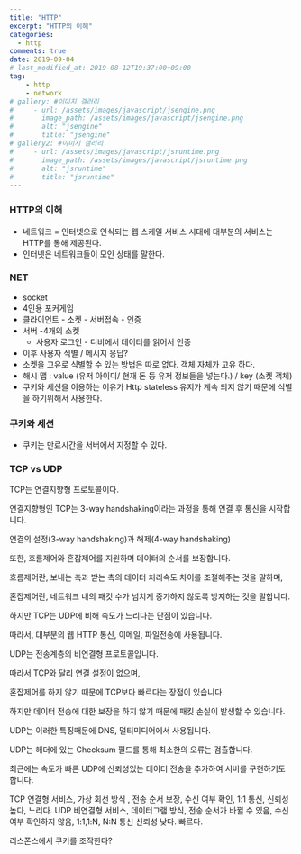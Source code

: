 ```yaml
---
title: "HTTP"
excerpt: "HTTP의 이해"
categories: 
  - http
comments: true
date: 2019-09-04
# last_modified_at: 2019-08-12T19:37:00+09:00
tag: 
    - http
    - network
# gallery: #이미지 갤러리
#     - url: /assets/images/javascript/jsengine.png
#       image_path: /assets/images/javascript/jsengine.png
#       alt: "jsengine"
#       title: "jsengine"
# gallery2: #이미지 갤러리
#     - url: /assets/images/javascript/jsruntime.png
#       image_path: /assets/images/javascript/jsruntime.png
#       alt: "jsruntime"
#       title: "jsruntime"
---
```


### HTTP의 이해
- 네트워크 = 인터넷으로 인식되는 웹 스케일 서비스 시대에 대부분의 서비스는 HTTP를 통해 제공된다.
- 인터넷은 네트워크들이 모인 상태를 말한다.

### NET
- socket
- 4인용 포커게임
- 클라이언트 - 소켓 - 서버접속 - 인증
- 서버 -4개의 소켓
    - 사용자 로그인 - 디비에서 데이터를 읽어서 인증
- 이후 사용자 식별 / 메시지 응답?
- 소켓을 고유로 식별할 수 있는 방법은 따로 없다. 객체 자체가 고유 하다.
- 해시 맵 : value (유저 아이디/ 현재 돈 등 유저 정보들을 넣는다.) / key (소켓 객체)
- 쿠키와 세션을 이용하는 이유가 Http stateless 유지가 계속 되지 않기 때문에 식별을 하기위해서 사용한다.

### 쿠키와 세션
- 쿠키는 만료시간을 서버에서 지정할 수 있다.

### TCP vs UDP

TCP는 연결지향형 프로토콜이다.

연결지향형인 TCP는 3-way handshaking이라는 과정을 통해 연결 후 통신을 시작합니다.

연결의 설정(3-way handshaking)과 해제(4-way handshaking)

또한, 흐름제어와 혼잡제어를 지원하며 데이터의 순서를 보장합니다.

흐름제어란, 보내는 측과 받는 측의 데이터 처리속도 차이를 조절해주는 것을 말하며,

혼잡제어란, 네트워크 내의 패킷 수가 넘치게 증가하지 않도록 방지하는 것을 말합니다.

하지만 TCP는 UDP에 비해 속도가 느리다는 단점이 있습니다.

따라서, 대부분의 웹 HTTP 통신, 이메일, 파일전송에 사용됩니다.



UDP는 전송계층의 비연결형 프로토콜입니다.

따라서 TCP와 달리 연결 설정이 없으며,

혼잡제어를 하지 않기 때문에 TCP보다 빠르다는 장점이 있습니다.

하지만 데이터 전송에 대한 보장을 하지 않기 때문에 패킷 손실이 발생할 수 있습니다.

UDP는 이러한 특징때문에 DNS, 멀티미디어에서 사용됩니다.



UDP는 헤더에 있는 Checksum 필드를 통해 최소한의 오류는 검출합니다.

최근에는 속도가 빠른 UDP에 신뢰성있는 데이터 전송을 추가하여 서버를 구현하기도 합니다.

TCP 연결형 서비스, 가상 회선 방식 , 전송 순서 보장, 수신 여부 확인, 1:1 통신, 신뢰성 높다, 느리다.
UDP 비연결형 서비스, 데이터그램 방식, 전송 순서가 바뀔 수 있음, 수신 여부 확인하지 않음, 1:1,1:N, N:N 통신 신뢰성 낮다. 빠르다.

리스폰스에서 쿠키를 조작한다?